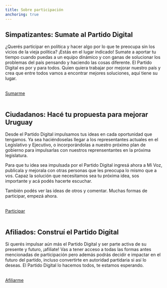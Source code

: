 ```yaml
---
title: Sobre participación
anchoring: true
---
```


## Simpatizantes: Sumate al Partido Digital
¿Querés participar en política y hacer algo por lo que te preocupa sin los vicios de la vieja política? ¡Estás en el lugar indicado! Sumate a aportar tu tiempo cuando puedas a un equipo dinámico y con ganas de solucionar los problemas del país pensando y haciendo las cosas diferente. El Partido Digital es por y para todos. Quien quiera trabajar por mejorar nuestro país y crea que entre todos vamos a encontrar mejores soluciones, aquí tiene su lugar.

<br>
<a href="{{site.url}}/sumate" class="w-full text-center rounded-lg border border-orange-500 bg-white dark:bg-black px-6 py-3 text-base leading-6 font-medium text-orange-500 hover:bg-orange-100 focus:outline-none focus:shadow-outline transition ease-in-out duration-150">
    Sumarme
</a>
<br><br>

## Ciudadanos: Hacé tu propuesta para mejorar Uruguay
Desde el Partido Digital impulsamos tus ideas en cada oportunidad que tengamos. Ya sea haciéndoselas llegar a los representantes actuales en el Legislativo y Ejecutivo, o incorporándolas a nuestro próximo plan de gobierno para impulsarlas con nuestros reprensentantes en la próxima legislatura.

Para que tu idea sea impulsada por el Partido Digital ingresá ahora a Mi Voz, publicala y mejorala con otras personas que les preocupa lo mismo que a vos. Capaz la solución que necesitamos sea tu próxima idea, sos importante y acá podés hacerte escuchar.

También podés ver las ideas de otros y comentar. Muchas formas de participar, empezá ahora.

<br>
<a href="https://mivoz.uy" class="w-full text-center rounded-lg border border-orange-500 bg-orange-500 px-6 py-3 text-base leading-6 font-medium text-white hover:bg-orange-700 focus:outline-none focus:shadow-outline transition ease-in-out duration-150">
    Participar
</a>
<br><br>

## Afiliados: Construí el Partido Digital
Si querés impulsar aún más el Partido Digital y ser parte activa de su presente y futuro, ¡afiliate! Vas a tener acceso a todas las formas antes mencionadas de participación pero además podrás decidir e impactar en el futuro del partido, incluso convertirte en autoridad partidaria si así lo deseas. El Partido Digital lo hacemos todos, te estamos esperando.

<br>
<a href="{{site.url}}/afiliaciones" class="w-full text-center rounded-lg border border-orange-500 bg-white dark:bg-black px-6 py-3 text-base leading-6 font-medium text-orange-500 hover:bg-orange-100 focus:outline-none focus:shadow-outline transition ease-in-out duration-150">
    Afiliarme
</a>
<br><br>
